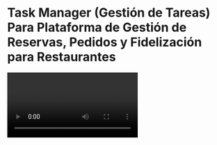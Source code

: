 # Task Manager (Gestión de Tareas) Para Plataforma de Gestión de Reservas, Pedidos y Fidelización para Restaurantes
<video src="./restofibonacci" loop/>
Este proyecto tiene finalidad de crear una plataforma SaaS (Software as a Service) Gestión de Tareas (Task Manager) para un restaurante en el cual las siguientes características son presentes: 
<ul>
  <li>Gestión de Reservas</li>
  <li>Gestión de Pedidos</li>
  <li>Fidelización</li>
</ul>
<img src="./graph1.png" />

